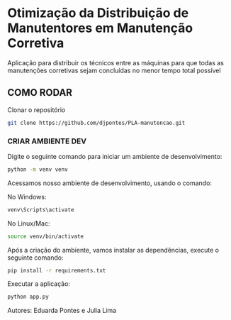 # Otimização da Distribuição de Manutentores em Manutenção Corretiva
Aplicação para distribuir os técnicos entre as máquinas para que todas as manutenções corretivas sejam concluídas no menor tempo total possível

## COMO RODAR

Clonar o repositório
```bash
git clone https://github.com/djpontes/PLA-manutencao.git
```

### CRIAR AMBIENTE DEV

Digite o seguinte comando para iniciar um ambiente de desenvolvimento:
```bash
python -m venv venv
```
Acessamos nosso ambiente de desenvolvimento, usando o comando:

No Windows: 
```bash
venv\Scripts\activate
```

No Linux/Mac:
```bash
source venv/bin/activate
```

Após a criação do ambiente, vamos instalar as dependências, execute o seguinte comando:
```bash
pip install -r requirements.txt
```

Executar a aplicação:
```bash
python app.py
```

Autores: Eduarda Pontes e Julia Lima
